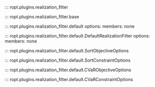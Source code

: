 ::: ropt.plugins.realization_filter

::: ropt.plugins.realization_filter.base

::: ropt.plugins.realization_filter.default
    options:
        members: none

::: ropt.plugins.realization_filter.default.DefaultRealizationFilter
    options:
        members: none

::: ropt.plugins.realization_filter.default.SortObjectiveOptions

::: ropt.plugins.realization_filter.default.SortConstraintOptions

::: ropt.plugins.realization_filter.default.CVaRObjectiveOptions

::: ropt.plugins.realization_filter.default.CVaRConstraintOptions
